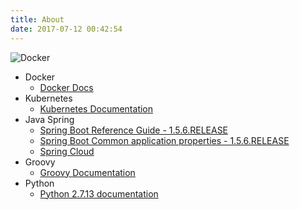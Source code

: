 ```yaml
---
title: About
date: 2017-07-12 00:42:54
---
```


![Docker](https://www.docker.com/sites/default/files/dockertwo_0.png)
- Docker
    - [Docker Docs](https://docs.docker.com)
- Kubernetes
    - [Kubernetes Documentation](https://kubernetes.io/docs/home)
- Java Spring
    - [Spring Boot Reference Guide - 1.5.6.RELEASE](http://docs.spring.io/spring-boot/docs/1.5.6.RELEASE/reference/htmlsingle/)
    - [Spring Boot Common application properties - 1.5.6.RELEASE](http://docs.spring.io/spring-boot/docs/1.5.6.RELEASE/reference/htmlsingle/#common-application-properties)
    - [Spring Cloud](http://cloud.spring.io/spring-cloud-static/Dalston.SR2/)
- Groovy
    - [Groovy Documentation](http://www.groovy-lang.org/documentation.html)
- Python
    - [Python 2.7.13 documentation](https://docs.python.org/2/)